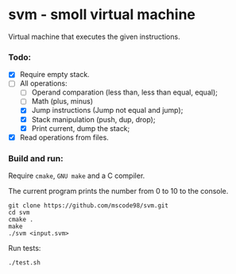 # svm - smoll virtual machine

Virtual machine that executes the given instructions.

### Todo:
- [x] Require empty stack.
- [ ] All operations:
  - [ ] Operand comparation (less than, less than equal, equal);
  - [ ] Math (plus, minus)
  - [x] Jump instructions (Jump not equal and jump);
  - [x] Stack manipulation (push, dup, drop);
  - [x] Print current, dump the stack;
- [x] Read operations from files.

### Build and run:

Require `cmake`, `GNU make` and a C compiler.

The current program prints the number from 0 to 10 to the console.

```console
git clone https://github.com/mscode98/svm.git
cd svm
cmake .
make
./svm <input.svm>
```

Run tests:
```console
./test.sh
```